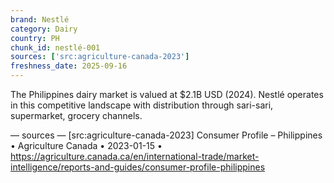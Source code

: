 ```yaml
---
brand: Nestlé
category: Dairy
country: PH
chunk_id: nestlé-001
sources: ['src:agriculture-canada-2023']
freshness_date: 2025-09-16
---
```


The Philippines dairy market is valued at $2.1B USD (2024). Nestlé operates in this competitive landscape with distribution through sari-sari, supermarket, grocery channels.

— sources —
[src:agriculture-canada-2023] Consumer Profile – Philippines • Agriculture Canada • 2023-01-15 • https://agriculture.canada.ca/en/international-trade/market-intelligence/reports-and-guides/consumer-profile-philippines

